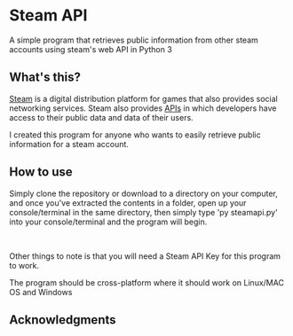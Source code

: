 # Steam API
A simple program that retrieves public information from other steam accounts using steam's web API in Python 3

<h2>What's this?</h2>
<p><a href="http://steamcommunity.com/" target="_blank">Steam</a> is a digital distribution platform for games that also provides social networking services.
Steam also provides <a href="http://steamcommunity.com/dev" target="_blank">APIs</a> in which developers have access to their public data and data of their users.</p>
I created this program for anyone who wants to easily retrieve public information for a steam account.

<h2>How to use</h2>
<p>Simply clone the repository or download to a directory on your computer, and once you've extracted the contents in a folder, open up your console/terminal in the same directory, then simply type 'py steamapi.py' into your console/terminal and the program will begin.</p>
<br>
<p>Other things to note is that you will need a Steam API Key for this program to work.</p>
<p>The program should be cross-platform where it should work on Linux/MAC OS and Windows</p>

<h2>Acknowledgments</h2>
